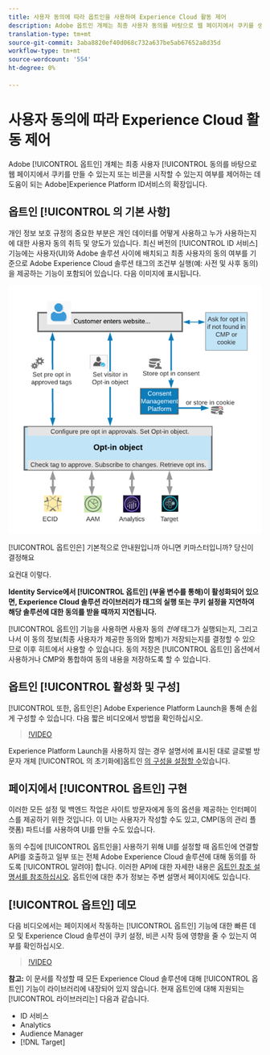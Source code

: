 ```yaml
---
title: 사용자 동의에 따라 옵트인을 사용하여 Experience Cloud 활동 제어
description: Adobe 옵트인 개체는 최종 사용자 동의를 바탕으로 웹 페이지에서 쿠키를 생성하거나 비콘을 시작할 수 있는지 여부와 어떤 Experience Cloud 솔루션을 제어할 수 있는지 제어하는 데 도움이 되는 Adobe Experience Platform ID 서비스의 확장입니다.
translation-type: tm+mt
source-git-commit: 3aba8820ef40d068c732a637be5ab67652a8d35d
workflow-type: tm+mt
source-wordcount: '554'
ht-degree: 0%

---
```



# 사용자 동의에 따라 Experience Cloud 활동 제어

Adobe [!UICONTROL 옵트인] 개체는 최종 사용자 [!UICONTROL 동의를 바탕으로 웹 페이지에서 쿠키를 만들 수 있는지 또는 비콘을 시작할 수 있는지 여부를 제어하는 데 도움이 되는 Adobe]Experience Platform ID서비스의 확장입니다.

## 옵트인 [!UICONTROL 의 기본 사항]

개인 정보 보호 규정의 중요한 부분은 개인 데이터를 어떻게 사용하고 누가 사용하는지에 대한 사용자 동의 취득 및 양도가 있습니다. 최신 버전의 [!UICONTROL ID 서비스] 기능에는 사용자(UI)와 Adobe 솔루션 사이에 배치되고 최종 사용자의 동의 여부를 기준으로 Adobe Experience Cloud 솔루션 태그의 조건부 실행(예: 사전 및 사후 동의)을 제공하는 기능이 포함되어 있습니다. 다음 이미지에 표시됩니다.

![옵트인 [!UICONTROL 작동 방식] 다이어그램](assets/opt-in.png)

[!UICONTROL 옵트인은] 기본적으로 안내원입니까 아니면 키마스터입니까? 당신이 결정해요

요컨대 이렇다.

**Identity Service에서 [!UICONTROL 옵트인] (부울 변수를 통해)이 활성화되어 있으면, Experience Cloud 솔루션 라이브러리가 태그의 실행 또는 쿠키 설정을 지연하여 해당 솔루션에 대한 동의를 받을 때까지 지연됩니다.**

[!UICONTROL 옵트인] 기능을 사용하면 사용자 동의 *전에* 태그가 실행되는지, 그리고 나서 이 동의 정보(최종 사용자가 제공한 동의와 함께)가 저장되는지를 결정할 수 있으므로 이후 히트에서 사용할 수 있습니다. 동의 저장은 [!UICONTROL 옵트인] 옵션에서 사용하거나 CMP와 통합하여 동의 내용을 저장하도록 할 수 있습니다.

## 옵트인 [!UICONTROL 활성화 및 구성]

[!UICONTROL 또한, 옵트인은] Adobe Experience Platform Launch을 통해 손쉽게 구성할 수 있습니다. 다음 짧은 비디오에서 방법을 확인하십시오.

>[!VIDEO](https://video.tv.adobe.com/v/26431/?quality=12)

Experience Platform Launch을 사용하지 않는 경우 설명서에 표시된 대로 글로벌 방문자 개체 [!UICONTROL 의 초기화에]옵트인 [의 구성을 설정할 수](https://marketing.adobe.com/resources/help/en_US/mcvid/getting-started.html)있습니다.

## 페이지에서 [!UICONTROL 옵트인] 구현

이러한 모든 설정 및 백엔드 작업은 사이트 방문자에게 동의 옵션을 제공하는 인터페이스를 제공하기 위한 것입니다. 이 UI는 사용자가 작성할 수도 있고, CMP(동의 관리 플랫폼) 파트너를 사용하여 UI를 만들 수도 있습니다.

동의 수집에 [!UICONTROL 옵트인을] 사용하기 위해 UI를 설정할 때 옵트인에 연결할 API를 호출하고 일부 또는 전체 Adobe Experience Cloud 솔루션에 대해 동의를 하도록 [!UICONTROL 알려야] 합니다. 이러한 API에 대한 자세한 내용은 [옵트인 참조 설명서를 참조하십시오](https://marketing.adobe.com/resources/help/en_US/mcvid/api.html). 옵트인에 대한 추가 정보는 주변 설명서 페이지에도 있습니다.

## [!UICONTROL 옵트인] 데모

다음 비디오에서는 페이지에서 작동하는 [!UICONTROL 옵트인] 기능에 대한 빠른 데모 및 Experience Cloud 솔루션이 쿠키 설정, 비콘 시작 등에 영향을 줄 수 있는지 여부를 확인하십시오.

>[!VIDEO](https://video.tv.adobe.com/v/26432/?quality=12)

**참고:** 이 문서를 작성할 때 모든 Experience Cloud 솔루션에 대해 [!UICONTROL 옵트인] 기능이 라이브러리에 내장되어 있지 않습니다. 현재 옵트인에 대해 지원되는 [!UICONTROL 라이브러리는] 다음과 같습니다.

* ID 서비스
* Analytics
* Audience Manager
* [!DNL Target]
